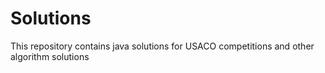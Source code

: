 # Solutions

This repository contains java solutions for USACO competitions and other algorithm solutions
